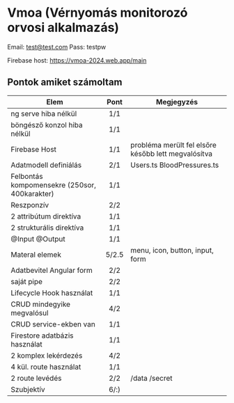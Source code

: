 # Vmoa (Vérnyomás monitorozó orvosi alkalmazás)

Email: test@test.com
Pass: testpw

Firebase host: https://vmoa-2024.web.app/main

## Pontok amiket számoltam

|Elem|Pont|Megjegyzés|
|---|:---:|---|
|ng serve hiba nélkül|1/1|
|böngésző konzol hiba nélkül|1/1|
|Firebase Host|1/1|probléma merült fel elsőre később lett megvalósítva|
|Adatmodell definiálás|2/1| Users.ts BloodPressures.ts|
|Felbontás kompomensekre (250sor, 400karakter)|1/1|
|Reszponzív|2/2|
|2 attribútum direktíva|1/1|
|2 strukturális direktíva|1/1|
| @Input @Output |1/1|
|Materal elemek |5/2.5|menu, icon, button, input, form|
|Adatbevitel Angular form|2/2|
|saját pipe|2/2|
|Lifecycle Hook használat|1/1|
|CRUD mindegyike megvalósul|4/2|
|CRUD service-ekben van|1/1|
|Firestore adatbázis használat|1/1|
|2 komplex lekérdezés|4/2|
|4 kül. route használat|1/1|
|2 route levédés|2/2| /data /secret |
|Szubjektív|6/:)|
